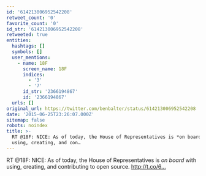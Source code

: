 ```yaml
---
id: '614213006952542208'
retweet_count: '0'
favorite_count: '0'
id_str: '614213006952542208'
retweeted: true
entities:
  hashtags: []
  symbols: []
  user_mentions:
    - name: 18F
      screen_name: 18F
      indices:
        - '3'
        - '7'
      id_str: '2366194867'
      id: '2366194867'
  urls: []
original_url: https://twitter.com/benbalter/status/614213006952542208
date: '2015-06-25T23:26:07.000Z'
sitemap: false
robots: noindex
title: >-
  RT @18F: NICE: As of today, the House of Representatives is *on board* with
  using, creating, and con…
---
```


RT @18F: NICE: As of today, the House of Representatives is *on board* with using, creating, and contributing to open source. http://t.co/6…